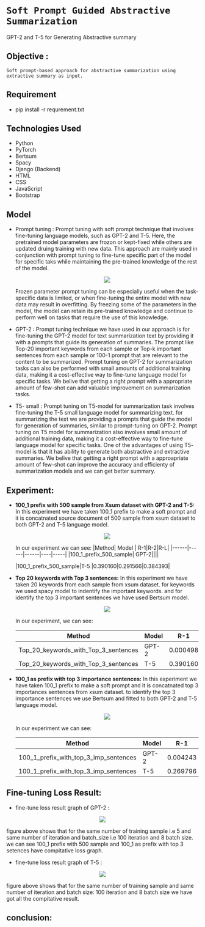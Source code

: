# `Soft Prompt Guided Abstractive Summarization`

GPT-2 and T-5 for Generating Abstractive summary


## Objective :
    Soft prompt-based approach for abstractive summarization using extractive summary as input.

## Requirement
* pip install -r requrement.txt

## Technologies Used
* Python 
* PyTorch
* Bertsum
* Spacy
* Django (Backend)
* HTML
* CSS
* JavaScript
* Bootstrap

## Model 

* Prompt tuning :
    Prompt tuning with soft prompt technique that involves fine-tuning language models, such as GPT-2 and T-5. Here, the pretrained model parameters are frozon or kept-fixed while others are updated druing training with new data.  This approach are mainly used in conjunction with prompt tuning to fine-tune specific part of the model for specific taks while maintaining the pre-trained knowledge of the rest of the model. 
    <p align="center"><img src="Figure/prompt-tuning.png"></p>
    Frozen parameter prompt tuning can be especially useful when the task-specific data is limited, or when fine-tuning the entire model with new data may result in overfitting. By freezing some of the parameters in the model, the model can retain its pre-trained knowledge and continue to perform well on tasks that require the use of this knowledge.

* GPT-2 :
    Prompt tuning technique we have used in our approach is for fine-tuning the GPT-2 model for text summarization text by providing it with a prompts that guide its generation of summaries. The prompt like Top-20 important keywords from each sample or Top-k important sentences from each sample or 100-1 prompt that are relevant to the content to be summarized.
    Prompt tuning on GPT-2 for summarization tasks can also be performed with small amounts of additional training data, making it a cost-effective way to fine-tune language model for specific tasks. We belive that getting a right prompt with a appropriate amount of few-shot can add valuable improvement on summarization tasks.

* T5- small :
    Prompt tuning on T5-model for summarization task involves fine-tuning the T-5 small language model for summarizing text. for summarizing the text we are providing a prompts that guide the model for generation of summaries, similar to prompt-tuning on GPT-2.
    Prompt tuning on T5 model for summarization also involves small amount of additional training data, making it a cost-effective way to fine-tune language model for specific tasks. One of the advantages of using T5- model is that it has ability to generate both abstractive and extractive summaries. We belive that getting a right prompt with a approapriate amount of few-shot can improve the accuracy and efficienty of summarization models and we can get better summary.

## Experiment:

* <B>100_1 prefix with 500 sample from Xsum dataset with GPT-2 and T-5:</B>
    In this experiment we have taken 100_1 prefix to make a soft prompt and it is concatnated source document of 500 sample from xsum dataset to both GPT-2 and T-5 language model.
    <p align="center"><img src="Figure/100_1_prompt_500_sample.png"></p>
    
    In our experiment we can see:
    |Method| Model | R-1|R-2|R-L|
    |------|------|------|----|-----|
    |100_1_prefix_500_sample| GPT-2||||
    
    |100_1_prefix_500_sample|T-5 |0.390160|0.291566|0.384393|

* <B>Top 20 keywords with Top 3 sentences:</B>
    In this experiment we have taken 20 keywords from each sample from xsum dataset. for keywords we used spacy model to indentify the important keywords. and for identify the top 3 important sentences we have used Bertsum model. 
    <p align="center"><img src="Figure/Top_20_keywrods_3_sentences.png"></p>
    In our experiment, we can see:

    |Method| Model | R-1|R-2|R-L|
    |------|------|------|----|-----|
    |Top_20_keywords_with_Top_3_sentences| GPT-2|0.000498|0.000000|0.000498|
    |Top_20_keywords_with_Top_3_sentences|T-5 |0.390160|0.291566|0.384393|


* <B>100_1 as prefix with top 3 importance sentences:</B>
    In this experiment we have taken 100_1 prefix to make a soft prompt and it is concatnated top 3 importances sentences  from xsum dataset. to identify the top 3 importance sentences we use Bertsum and fitted to both GPT-2 and T-5 language model.
    <p align="center"><img src="Figure/100_1_prefix_3_imp_sentences.png"></p>
    In our experiment we can see:

    |Method| Model | R-1|R-2|R-L|
    |------|------|------|----|-----|
    |100_1_prefix_with_top_3_imp_sentences| GPT-2|0.004243|0.000000|0.004243|
    |100_1_prefix_with_top_3_imp_sentences|T-5 |0.269796|0.154264|0.260666|

## Fine-tuning Loss Result:
* fine-tune loss result graph of GPT-2 :
<p align="center"><img src="Figure/Fine-tune-loss.png"></p>

figure above shows that for the same number of training sample i.e 5 and same number of iteration and batch_size i.e 100 iteration and 8 batch size. we can see 100_1 prefix with 500 sample and 100_1 as prefix with top 3 setences have compitative loss graph.

* fine-tune loss result graph of T-5 :
<p align="center"><img src="Figure/fine-tune-loss-t5.png"></p>

figure above shows that for the same number of training sample and same number of iteration and batch size: 100 iteration and 8 batch size we have got all the compitative result.

## conclusion:





